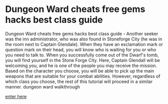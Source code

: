 # Dungeon Ward cheats free gems hacks best class guide

Dungeon Ward cheats free gems hacks best class guide - Another seeker was the inn administrator, who was also found in Stoneforge City (he was in the room next to Captain Glendale). When they have an exclamation mark or question mark on their head, you will know who is waiting for you or who you need to talk to. When you successfully come out of the Dwarf's tomb, you will find yourself in the Stone Forge City. Here, Captain Glendall will be welcoming you, and he is one of the people you may receive the mission. Based on the character you choose, you will be able to pick up the main weapons that are suitable for your combat abilities. However, regardless of which class you choose, the rest of this tutorial will proceed in a similar manner. dungeon ward walkthrough

[enter here](https://dengmod.cyou/dungeon-ward/)
